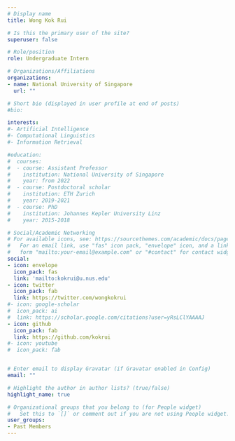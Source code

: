 ```yaml
---
# Display name
title: Wong Kok Rui

# Is this the primary user of the site?
superuser: false

# Role/position
role: Undergraduate Intern

# Organizations/Affiliations
organizations:
- name: National University of Singapore
  url: ""

# Short bio (displayed in user profile at end of posts)
#bio:

interests: 
#- Artificial Intelligence
#- Computational Linguistics
#- Information Retrieval

#education:
#  courses:
#  - course: Assistant Professor
#    institution: National University of Singapore
#    year: from 2022
#  - course: Postdoctoral scholar
#    institution: ETH Zurich
#    year: 2019-2021
#  - course: PhD
#    institution: Johannes Kepler University Linz
#    year: 2015-2018

# Social/Academic Networking
# For available icons, see: https://sourcethemes.com/academic/docs/page-builder/#icons
#   For an email link, use "fas" icon pack, "envelope" icon, and a link in the
#   form "mailto:your-email@example.com" or "#contact" for contact widget.
social:
- icon: envelope
  icon_pack: fas
  link: 'mailto:kokrui@u.nus.edu'
- icon: twitter
  icon_pack: fab
  link: https://twitter.com/wongkokrui
#- icon: google-scholar
#  icon_pack: ai
#  link: https://scholar.google.com/citations?user=yRsLClYAAAAJ
- icon: github
  icon_pack: fab
  link: https://github.com/kokrui
#- icon: youtube
#  icon_pack: fab


# Enter email to display Gravatar (if Gravatar enabled in Config)
email: ""

# Highlight the author in author lists? (true/false)
highlight_name: true

# Organizational groups that you belong to (for People widget)
#   Set this to `[]` or comment out if you are not using People widget.
user_groups:
- Past Members
---
```


